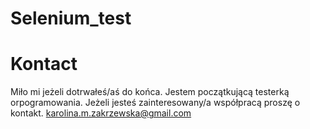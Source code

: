 # Selenium_test



# Kontact
Miło mi jeżeli dotrwałeś/aś do końca. Jestem początkującą testerką orpogramowania.
Jeżeli jesteś zainteresowany/a współpracą proszę o kontakt. 
karolina.m.zakrzewska@gmail.com
